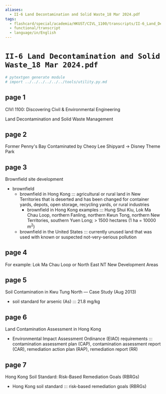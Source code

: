```yaml
---
aliases:
  - II-6 Land Decontamination and Solid Waste_18 Mar 2024.pdf
tags:
  - flashcard/special/academia/HKUST/CIVL_1100/transcripts/II-6_Land_Decontamination_and_Solid_Waste_18_Mar_2024_pdf
  - functional/transcript
  - language/in/English
---
```


# `II-6 Land Decontamination and Solid Waste_18 Mar 2024.pdf`

```Python
# pytextgen generate module
# import ../../../../../../tools/utility.py.md
```

## page 1

CIVl 1100: Discovering Civil & Environmental Engineering

Land Decontamination and Solid Waste Management

## page 2

Former Penny's Bay Contaminated by Cheoy Lee Shipyard → Disney Theme Park

## page 3

Brownfield site development

- brownfield
  - brownfield in Hong Kong ::: agricultural or rural land in New Territories that is deserted and has been changed for container yards, depots, open storage, recycling yards, or rural industries <!--SR:!2024-06-25,22,250!2024-07-08,34,270-->
    - brownfield in Hong Kong examples ::: Hung Shui Kiu, Lok Ma Chau Loop, northern Fanling, northern Kwun Tong, northern New Territories, southern Yuen Long; > 1500 hectares (1 ha = 10000 m<sup>2</sup>) <!--SR:!2024-07-21,36,230!2024-09-17,86,290-->
  - brownfield in the United States ::: currently unused land that was used with known or suspected not-very-serious pollution <!--SR:!2024-08-14,68,310!2024-07-18,45,290-->

## page 4

For example: Lok Ma Chau Loop or North East NT New Development Areas

## page 5

Soil Contamination in Kwu Tung North — Case Study (Aug 2013)

- soil standard for arsenic (As) ::: 21.8 mg/kg <!--SR:!2024-07-05,25,230!2024-08-08,63,310-->

<!-- TODO: expand -->

## page 6

Land Contamination Assessment in Hong Kong

- Environmental Impact Assessment Ordinance (EIAO) requirements ::: contamination assessment plan (CAP), contamination assessment report (CAR), remediation action plan (RAP), remediation report (RR) <!--SR:!2024-07-04,25,230!2024-09-21,90,290-->

<!-- TODO: expand -->

## page 7

Hong Kong Soil Standard: Risk-Based Remediation Goals (RBRGs)

- Hong Kong soil standard ::: risk-based remediation goals (RBRGs) <!--SR:!2024-07-13,42,290!2024-08-02,58,310-->

<!-- TODO: continue -->
